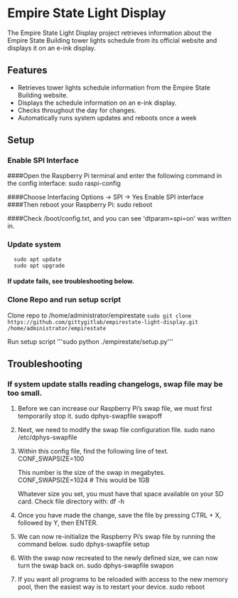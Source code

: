 # Empire State Light Display

The Empire State Light Display project retrieves information about the Empire State Building tower lights schedule from its official website and displays it on an e-ink display.

## Features

- Retrieves tower lights schedule information from the Empire State Building website.
- Displays the schedule information on an e-ink display.
- Checks throughout the day for changes.
- Automatically runs system updates and reboots once a week

## Setup
### Enable SPI Interface
####Open the Raspberry Pi terminal and enter the following command in the config interface:
	  sudo raspi-config
   
####Choose Interfacing Options -> SPI -> Yes Enable SPI interface
####Then reboot your Raspberry Pi:
	  sudo reboot
   
####Check /boot/config.txt, and you can see 'dtparam=spi=on' was written in.

### Update system
	  sudo apt update
	  sudo apt upgrade
#### If update fails, see troubleshooting below.

### Clone Repo and run setup script
Clone repo to /home/administrator/empirestate
	```
    sudo git clone https://github.com/gittygitlab/empirestate-light-display.git /home/administrator/empirestate
    ```

Run setup script
	'''sudo python ./empirestate/setup.py'''


## Troubleshooting
### If system update stalls reading changelogs, swap file may be too small.
1. Before we can increase our Raspberry Pi’s swap file, we must first temporarily stop it.
	  sudo dphys-swapfile swapoff

2. Next, we need to modify the swap file configuration file.
	  sudo nano /etc/dphys-swapfile

3. Within this config file, find the following line of text.
	CONF_SWAPSIZE=100

	This number is the size of the swap in megabytes.
	CONF_SWAPSIZE=1024  # This would be 1GB

	Whatever size you set, you must have that space available on your SD card. Check file directory with:
   	df -h 

5. Once you have made the change, save the file by pressing CTRL + X, followed by Y, then ENTER.

6. We can now re-initialize the Raspberry Pi’s swap file by running the command below.
	  sudo dphys-swapfile setup

7. With the swap now recreated to the newly defined size, we can now turn the swap back on.
	  sudo dphys-swapfile swapon

8. If you want all programs to be reloaded with access to the new memory pool, then the easiest way is to restart your device.
	  sudo reboot
